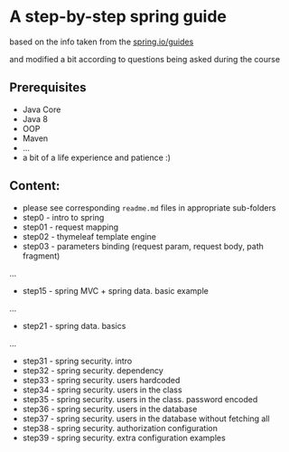 # A step-by-step spring guide

based on the info taken from the [spring.io/guides](https://spring.io/guides) 

and modified a bit according to questions being asked during the course

## Prerequisites

- Java Core
- Java 8
- OOP
- Maven
- ...
- a bit of a life experience and patience :)

## Content:

- please see corresponding `readme.md` files in appropriate sub-folders
- step0 - intro to spring
- step01 - request mapping
- step02 - thymeleaf template engine
- step03 - parameters binding (request param, request body, path fragment)

...

- step15 - spring MVC + spring data. basic example

...

- step21 - spring data. basics

...

- step31 - spring security. intro 
- step32 - spring security. dependency
- step33 - spring security. users hardcoded
- step34 - spring security. users in the class
- step35 - spring security. users in the class. password encoded
- step36 - spring security. users in the database
- step37 - spring security. users in the database without fetching all
- step38 - spring security. authorization configuration
- step39 - spring security. extra configuration examples
 
